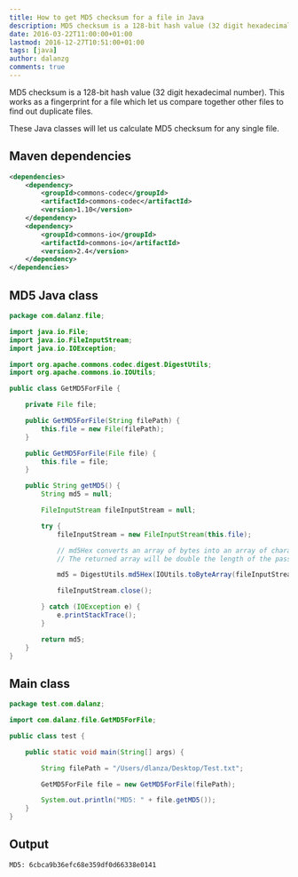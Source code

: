```yaml
---
title: How to get MD5 checksum for a file in Java
description: MD5 checksum is a 128-bit hash value (32 digit hexadecimal number). This works as a fingerprint for a file which let us compare together other files to find out duplicate files. This post calculate MD5 checksum by Java.
date: 2016-03-22T11:00:00+01:00
lastmod: 2016-12-27T10:51:00+01:00
tags: [java]
author: dalanzg
comments: true
---
```


MD5 checksum is a 128-bit hash value (32 digit hexadecimal number). This works as a fingerprint for a file which let us compare together other files to find out duplicate files.

These Java classes will let us calculate MD5 checksum for any single file.

## Maven dependencies

```xml
<dependencies>
    <dependency>
        <groupId>commons-codec</groupId>
        <artifactId>commons-codec</artifactId>
        <version>1.10</version>
    </dependency>
    <dependency>
        <groupId>commons-io</groupId>
        <artifactId>commons-io</artifactId>
        <version>2.4</version>
    </dependency>
</dependencies>
```

## MD5 Java class

```java
package com.dalanz.file;

import java.io.File;
import java.io.FileInputStream;
import java.io.IOException;

import org.apache.commons.codec.digest.DigestUtils;
import org.apache.commons.io.IOUtils;

public class GetMD5ForFile {

    private File file;

    public GetMD5ForFile(String filePath) {
        this.file = new File(filePath);
    }

    public GetMD5ForFile(File file) {
        this.file = file;
    }

    public String getMD5() {
        String md5 = null;

        FileInputStream fileInputStream = null;

        try {
            fileInputStream = new FileInputStream(this.file);

            // md5Hex converts an array of bytes into an array of characters representing the hexadecimal values of each byte in order.
            // The returned array will be double the length of the passed array, as it takes two characters to represent any given byte.

            md5 = DigestUtils.md5Hex(IOUtils.toByteArray(fileInputStream));

            fileInputStream.close();

        } catch (IOException e) {
            e.printStackTrace();
        }

        return md5;
    }
}
```

## Main class

```java
package test.com.dalanz;

import com.dalanz.file.GetMD5ForFile;

public class test {

    public static void main(String[] args) {

        String filePath = "/Users/dlanza/Desktop/Test.txt";

        GetMD5ForFile file = new GetMD5ForFile(filePath);

        System.out.println("MD5: " + file.getMD5());
    }
}
```

## Output

```terminal
MD5: 6cbca9b36efc68e359df0d66338e0141
```

